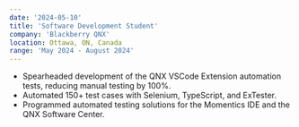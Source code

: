 ```yaml
---
date: '2024-05-10'
title: 'Software Development Student'
company: 'Blackberry QNX'
location: Ottawa, ON, Canada
range: 'May 2024 - August 2024'
---
```


- Spearheaded development of the QNX VSCode Extension automation tests, reducing manual testing by 100%.
- Automated 150+ test cases with Selenium, TypeScript, and ExTester.
- Programmed automated testing solutions for the Momentics IDE and the QNX Software Center.
